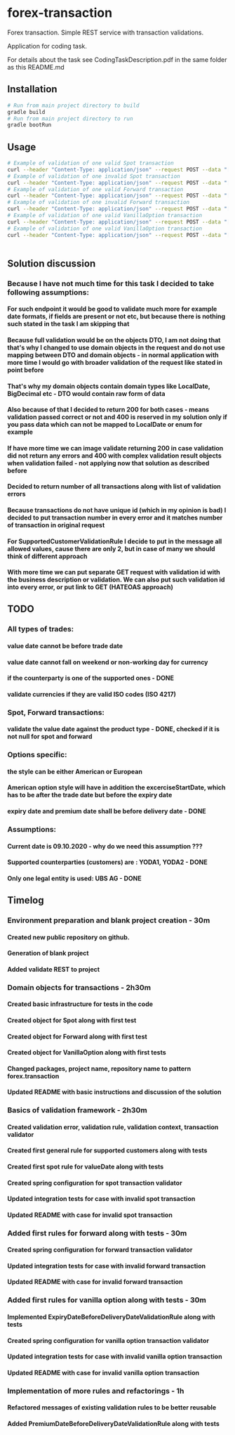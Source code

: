 # forex-transaction
Forex transaction. Simple REST service with transaction validations.

Application for coding task.

For details about the task see CodingTaskDescription.pdf in the same folder as this README.md

## Installation
```bash
# Run from main project directory to build
gradle build
# Run from main project directory to run
gradle bootRun
```

## Usage

```bash
# Example of validation of one valid Spot transaction
curl --header "Content-Type: application/json" --request POST --data "[{\"customer\":\"YODA1\",\"ccyPair\":\"EURUSD\",\"type\":\"Spot\",\"direction\":\"BUY\",\"tradeDate\":\"2020-08-11\",\"amount1\":1000000.00,\"amount2\":1120000.00,\"rate\":1.12,\"valueDate\":\"2020-08-15\",\"legalEntity\":\"UBS AG\",\"trader\":\"Josef Schoenberger\"}]" http://localhost:8080/forex-transaction/validate
# Example of validation of one invalid Spot transaction
curl --header "Content-Type: application/json" --request POST --data "[{\"customer\":\"YODA4\",\"ccyPair\":\"EURUSD\",\"type\":\"Spot\",\"direction\":\"BUY\",\"tradeDate\":\"2020-08-11\",\"amount1\":1000000.00,\"amount2\":1120000.00,\"rate\":1.12,\"legalEntity\":\"UBS AG1\",\"trader\":\"Josef Schoenberger\"}]" http://localhost:8080/forex-transaction/validate
# Example of validation of one valid Forward transaction
curl --header "Content-Type: application/json" --request POST --data "[{\"customer\":\"YODA2\",\"ccyPair\":\"EURUSD\",\"type\":\"Forward\",\"direction\":\"SELL\",\"tradeDate\":\"2020-08-11\",\"amount1\":1000000.00,\"amount2\":1120000.00,\"rate\":1.12,\"valueDate\":\"2020-08-22\",\"legalEntity\":\"UBS AG\",\"trader\":\"Josef Schoenberger\"}]" http://localhost:8080/forex-transaction/validate
# Example of validation of one invalid Forward transaction
curl --header "Content-Type: application/json" --request POST --data "[{\"customer\":\"YODA4\",\"ccyPair\":\"EURUSD\",\"type\":\"Forward\",\"direction\":\"SELL\",\"tradeDate\":\"2020-08-11\",\"amount1\":1000000.00,\"amount2\":1120000.00,\"rate\":1.12,\"legalEntity\":\"UBS AG1\",\"trader\":\"Josef Schoenberger\"}]" http://localhost:8080/forex-transaction/validate
# Example of validation of one valid VanillaOption transaction
curl --header "Content-Type: application/json" --request POST --data "[{\"customer\":\"YODA1\",\"ccyPair\":\"EURUSD\",\"type\":\"VanillaOption\",\"style\":\"EUROPEAN\",\"direction\":\"BUY\",\"strategy\":\"CALL\",\"tradeDate\":\"2020-08-11\",\"amount1\":1000000.00,\"amount2\":1120000.00,\"rate\":1.12,\"deliveryDate\":\"2020-08-22\",\"expiryDate\":\"2020-08-19\",\"payCcy\":\"USD\",\"premium\":0.20,\"premiumCcy\":\"USD\",\"premiumType\":\"%USD\",\"premiumDate\":\"2020-08-12\",\"legalEntity\":\"UBS AG\",\"trader\":\"Josef Schoenberger\"}]" http://localhost:8080/forex-transaction/validate
# Example of validation of one valid VanillaOption transaction
curl --header "Content-Type: application/json" --request POST --data "[{\"customer\":\"YODA4\",\"ccyPair\":\"EURUSD\",\"type\":\"VanillaOption\",\"style\":\"EUROPEAN\",\"direction\":\"BUY\",\"strategy\":\"CALL\",\"tradeDate\":\"2020-08-11\",\"amount1\":1000000.00,\"amount2\":1120000.00,\"rate\":1.12,\"deliveryDate\":\"2020-08-22\",\"expiryDate\":\"2020-08-23\",\"payCcy\":\"USD\",\"premium\":0.20,\"premiumCcy\":\"USD\",\"premiumType\":\"%USD\",\"premiumDate\":\"2020-08-24\",\"legalEntity\":\"UBS AG1\",\"trader\":\"Josef Schoenberger\"}]" http://localhost:8080/forex-transaction/validate
                    
```

## Solution discussion
### Because I have not much time for this task I decided to take following assumptions:
#### For such endpoint it would be good to validate much more for example date formats, if fields are present or not etc, but because there is nothing such stated in the task I am skipping that
#### Because full validation would be on the objects DTO, I am not doing that that's why I changed to use domain objects in the request and do not use mapping between DTO and domain objects - in normal application with more time I would go with broader validation of the request like stated in point before
#### That's why my domain objects contain domain types like LocalDate, BigDecimal etc - DTO would contain raw form of data
#### Also because of that I decided to return 200 for both cases - means validation passed correct or not and 400 is reserved in my solution only if you pass data which can not be mapped to LocalDate or enum for example
#### If have more time we can image validate returning 200 in case validation did not return any errors and 400 with complex validation result objects when validation failed - not applying now that solution as described before
#### Decided to return number of all transactions along with list of validation errors
#### Because transactions do not have unique id (which in my opinion is bad) I decided to put transaction number in every error and it matches number of transaction in original request
#### For SupportedCustomerValidationRule I decide to put in the message all allowed values, cause there are only 2, but in case of many we should think of different approach
#### With more time we can put separate GET request with validation id with the business description or validation. We can also put such validation id into every error, or put link to GET (HATEOAS approach)

## TODO
### All types of trades:
#### value date cannot be before trade date
#### value date cannot fall on weekend or non-working day for currency
#### if the counterparty is one of the supported ones - DONE
#### validate currencies if they are valid ISO codes (ISO 4217)

### Spot, Forward transactions:
#### validate the value date against the product type - DONE, checked if it is not null for spot and forward

### Options specific:
#### the style can be either American or European
#### American option style will have in addition the excerciseStartDate, which has to be after the trade date but before the expiry date
#### expiry date and premium date shall be before delivery date - DONE

### Assumptions:
#### Current date is 09.10.2020 - why do we need this assumption ???
#### Supported counterparties (customers) are : YODA1, YODA2 - DONE
#### Only one legal entity is used: UBS AG - DONE

## Timelog

### Environment preparation and blank project creation - 30m
#### Created new public repository on github.
#### Generation of blank project
#### Added validate REST to project

### Domain objects for transactions - 2h30m
#### Created basic infrastructure for tests in the code
#### Created object for Spot along with first test
#### Created object for Forward along with first test
#### Created object for VanillaOption along with first tests
#### Changed packages, project name, repository name to pattern forex.transaction
#### Updated README with basic instructions and discussion of the solution

### Basics of validation framework - 2h30m
#### Created validation error, validation rule, validation context, transaction validator
#### Created first general rule for supported customers along with tests
#### Created first spot rule for valueDate along with tests
#### Created spring configuration for spot transaction validator
#### Updated integration tests for case with invalid spot transaction
#### Updated README with case for invalid spot transaction

### Added first rules for forward along with tests - 30m
#### Created spring configuration for forward transaction validator
#### Updated integration tests for case with invalid forward transaction
#### Updated README with case for invalid forward transaction

### Added first rules for vanilla option along with tests - 30m
#### Implemented ExpiryDateBeforeDeliveryDateValidationRule along with tests
#### Created spring configuration for vanilla option transaction validator
#### Updated integration tests for case with invalid vanilla option transaction
#### Updated README with case for invalid vanilla option transaction

### Implementation of more rules and refactorings - 1h
#### Refactored messages of existing validation rules to be better reusable
#### Added PremiumDateBeforeDeliveryDateValidationRule along with tests